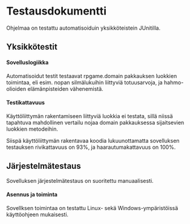 # Testausdokumentti

Ohjelmaa on testattu automatisoiduin yksikköteistein JUnitilla.

## Yksikkötestit

#### Sovelluslogiikka
Automatisoidut testit testaavat rpgame.domain pakkauksen luokkien toimintaa, eli esim. nopan silmälukuihin liittyviä totuusarvoja,
ja hahmo-olioiden elämänpisteiden vähenemistä.

#### Testikattavuus
Käyttöliittymän rakentamiseen liittyviä luokkia ei testata, sillä niissä tapahtuva mahdollinen vertailu nojaa domain pakkauksessa
sijaitsevien luokkien metodeihin.

Siispä käyttöliittymän rakentavaa koodia lukuunottamatta sovelluksen testauksen rivikattavuus on 93%, ja haarautumakattavuus on 100%.

## Järjestelmätestaus
Sovelluksen järjestelmätestaus on suoritettu manuaalisesti.

#### Asennus ja toiminta
Sovellksen toimintaa on testattu Linux- sekä Windows-ympäristöissä käyttöohjeen mukaisesti.
